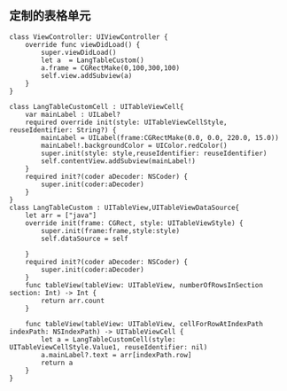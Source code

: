 ## 定制的表格单元

    class ViewController: UIViewController {
        override func viewDidLoad() {
            super.viewDidLoad()
            let a  = LangTableCustom()
            a.frame = CGRectMake(0,100,300,100)
            self.view.addSubview(a)
        }
    }

    class LangTableCustomCell : UITableViewCell{
        var mainLabel : UILabel?
        required override init(style: UITableViewCellStyle, reuseIdentifier: String?) {
            mainLabel = UILabel(frame:CGRectMake(0.0, 0.0, 220.0, 15.0))
            mainLabel!.backgroundColor = UIColor.redColor()
            super.init(style: style,reuseIdentifier: reuseIdentifier)
            self.contentView.addSubview(mainLabel!)
        }
        required init?(coder aDecoder: NSCoder) {
            super.init(coder:aDecoder)
        }
    }
    class LangTableCustom : UITableView,UITableViewDataSource{
        let arr = ["java"]
        override init(frame: CGRect, style: UITableViewStyle) {
            super.init(frame:frame,style:style)
            self.dataSource = self
            
        }
        required init?(coder aDecoder: NSCoder) {
            super.init(coder:aDecoder)
        }
        func tableView(tableView: UITableView, numberOfRowsInSection section: Int) -> Int {
            return arr.count
        }
        
        func tableView(tableView: UITableView, cellForRowAtIndexPath indexPath: NSIndexPath) -> UITableViewCell {
            let a = LangTableCustomCell(style: UITableViewCellStyle.Value1, reuseIdentifier: nil)
            a.mainLabel?.text = arr[indexPath.row]
            return a
        }
    }